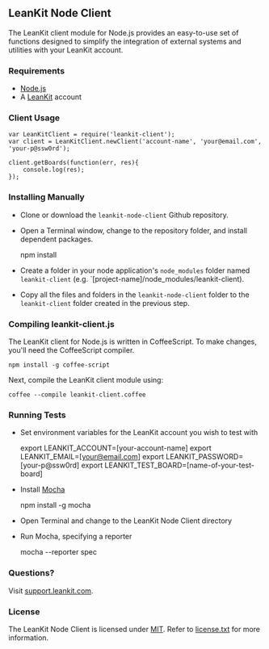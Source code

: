 ## LeanKit Node Client

The LeanKit client module for Node.js provides an easy-to-use set of functions designed to simplify the integration of external systems and utilities with your LeanKit account. 

### Requirements

* [Node.js](http://nodejs.org)
* A [LeanKit](http://leankit.com) account

### Client Usage

	var LeanKitClient = require('leankit-client');
	var client = LeanKitClient.newClient('account-name', 'your@email.com', 'your-p@ssw0rd');

	client.getBoards(function(err, res){
		console.log(res);
	});

### Installing Manually

* Clone or download the `leankit-node-client` Github repository.
* Open a Terminal window, change to the repository folder, and install dependent packages.

	npm install

* Create a folder in your node application's `node_modules` folder named `leankit-client` (e.g. `[project-name]/node_modules/leankit-client).
* Copy all the files and folders in the `leankit-node-client` folder to the `leankit-client` folder created in the previous step. 

### Compiling leankit-client.js

The LeanKit client for Node.js is written in CoffeeScript. To make changes, you'll need the CoffeeScript compiler.

	npm install -g coffee-script

Next, compile the LeanKit client module using:

	coffee --compile leankit-client.coffee

### Running Tests

* Set environment variables for the LeanKit account you wish to test with

	export LEANKIT_ACCOUNT=[your-account-name]
	export LEANKIT_EMAIL=[your@email.com]
	export LEANKIT_PASSWORD=[your-p@ssw0rd]
	export LEANKIT_TEST_BOARD=[name-of-your-test-board]

* Install [Mocha](http://visionmedia.github.io/mocha/)

	npm install -g mocha

* Open Terminal and change to the LeanKit Node Client directory
* Run Mocha, specifying a reporter

	mocha --reporter spec

### Questions?

Visit [support.leankit.com](http://support.leankit.com).

### License

The LeanKit Node Client is licensed under [MIT](http://www.opensource.org/licenses/mit-license.php). Refer to [license.txt](https://github.com/LeanKit/leankit-node-client/blob/master/License.txt) for more information.
